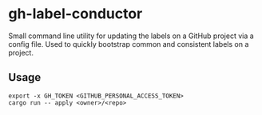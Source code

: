 # gh-label-conductor
Small command line utility for updating the labels on a GitHub project via a config file. Used to quickly bootstrap common and consistent labels on a project.

## Usage
```fish
export -x GH_TOKEN <GITHUB_PERSONAL_ACCESS_TOKEN>
cargo run -- apply <owner>/<repo>
```
